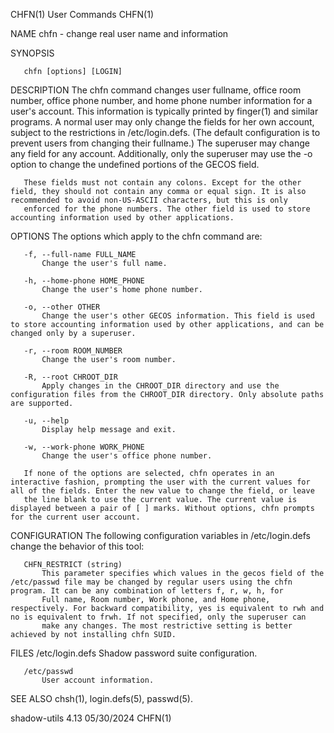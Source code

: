 CHFN(1)                                                                                        User Commands                                                                                        CHFN(1)

NAME
       chfn - change real user name and information

SYNOPSIS

       chfn [options] [LOGIN]

DESCRIPTION
       The chfn command changes user fullname, office room number, office phone number, and home phone number information for a user's account. This information is typically printed by finger(1) and
       similar programs. A normal user may only change the fields for her own account, subject to the restrictions in /etc/login.defs. (The default configuration is to prevent users from changing their
       fullname.) The superuser may change any field for any account. Additionally, only the superuser may use the -o option to change the undefined portions of the GECOS field.

       These fields must not contain any colons. Except for the other field, they should not contain any comma or equal sign. It is also recommended to avoid non-US-ASCII characters, but this is only
       enforced for the phone numbers. The other field is used to store accounting information used by other applications.

OPTIONS
       The options which apply to the chfn command are:

       -f, --full-name FULL_NAME
           Change the user's full name.

       -h, --home-phone HOME_PHONE
           Change the user's home phone number.

       -o, --other OTHER
           Change the user's other GECOS information. This field is used to store accounting information used by other applications, and can be changed only by a superuser.

       -r, --room ROOM_NUMBER
           Change the user's room number.

       -R, --root CHROOT_DIR
           Apply changes in the CHROOT_DIR directory and use the configuration files from the CHROOT_DIR directory. Only absolute paths are supported.

       -u, --help
           Display help message and exit.

       -w, --work-phone WORK_PHONE
           Change the user's office phone number.

       If none of the options are selected, chfn operates in an interactive fashion, prompting the user with the current values for all of the fields. Enter the new value to change the field, or leave
       the line blank to use the current value. The current value is displayed between a pair of [ ] marks. Without options, chfn prompts for the current user account.

CONFIGURATION
       The following configuration variables in /etc/login.defs change the behavior of this tool:

       CHFN_RESTRICT (string)
           This parameter specifies which values in the gecos field of the /etc/passwd file may be changed by regular users using the chfn program. It can be any combination of letters f, r, w, h, for
           Full name, Room number, Work phone, and Home phone, respectively. For backward compatibility, yes is equivalent to rwh and no is equivalent to frwh. If not specified, only the superuser can
           make any changes. The most restrictive setting is better achieved by not installing chfn SUID.

FILES
       /etc/login.defs
           Shadow password suite configuration.

       /etc/passwd
           User account information.

SEE ALSO
       chsh(1), login.defs(5), passwd(5).

shadow-utils 4.13                                                                                05/30/2024                                                                                         CHFN(1)
